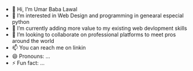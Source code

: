 - 👋 Hi, I’m Umar Baba Lawal
- 👀 I’m interested in Web Design and programming in genearal especial python
- 🌱 I’m currently adding more value to my existing web devlopment skills
- 💞️ I’m looking to collaborate on professional platforms to meet pros around the world
- 📫 You can reach me on linkin
- 😄 Pronouns: ...
- ⚡ Fun fact: ...

<!---
umarajero/umarajero is a ✨ special ✨ repository because its `README.md` (this file) appears on your GitHub profile.
You can click the Preview link to take a look at your changes.
--->

